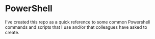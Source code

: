 # PowerShell
I've created this repo as a quick reference to some common Powershell commands and scripts that I use and/or that colleagues have asked to create.

